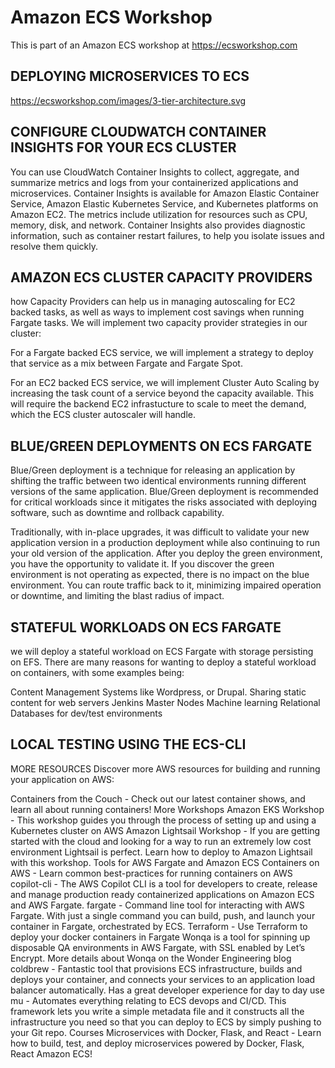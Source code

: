 # Amazon ECS Workshop


This is part of an Amazon ECS workshop at https://ecsworkshop.com


## DEPLOYING MICROSERVICES TO ECS

https://ecsworkshop.com/images/3-tier-architecture.svg


## CONFIGURE CLOUDWATCH CONTAINER INSIGHTS FOR YOUR ECS CLUSTER

You can use CloudWatch Container Insights to collect, aggregate, and summarize metrics and logs from your containerized applications and microservices. Container Insights is available for Amazon Elastic Container Service, Amazon Elastic Kubernetes Service, and Kubernetes platforms on Amazon EC2. The metrics include utilization for resources such as CPU, memory, disk, and network. Container Insights also provides diagnostic information, such as container restart failures, to help you isolate issues and resolve them quickly.

## AMAZON ECS CLUSTER CAPACITY PROVIDERS

 how Capacity Providers can help us in managing autoscaling for EC2 backed tasks, as well as ways to implement cost savings when running Fargate tasks. We will implement two capacity provider strategies in our cluster:

For a Fargate backed ECS service, we will implement a strategy to deploy that service as a mix between Fargate and Fargate Spot.

For an EC2 backed ECS service, we will implement Cluster Auto Scaling by increasing the task count of a service beyond the capacity available. This will require the backend EC2 infrastucture to scale to meet the demand, which the ECS cluster autoscaler will handle.

## BLUE/GREEN DEPLOYMENTS ON ECS FARGATE


Blue/Green deployment is a technique for releasing an application by shifting the traffic between two identical environments running different versions of the same application. Blue/Green deployment is recommended for critical workloads since it mitigates the risks associated with deploying software, such as downtime and rollback capability.

Traditionally, with in-place upgrades, it was difficult to validate your new application version in a production deployment while also continuing to run your old version of the application. After you deploy the green environment, you have the opportunity to validate it. If you discover the green environment is not operating as expected, there is no impact on the blue environment. You can route traffic back to it, minimizing impaired operation or downtime, and limiting the blast radius of impact.

## STATEFUL WORKLOADS ON ECS FARGATE

we will deploy a stateful workload on ECS Fargate with storage persisting on EFS. There are many reasons for wanting to deploy a stateful workload on containers, with some examples being:

Content Management Systems like Wordpress, or Drupal.
Sharing static content for web servers
Jenkins Master Nodes
Machine learning
Relational Databases for dev/test environments

## LOCAL TESTING USING THE ECS-CLI


MORE RESOURCES
Discover more AWS resources for building and running your application on AWS:

Containers from the Couch - Check out our latest container shows, and learn all about running containers!
More Workshops
Amazon EKS Workshop - This workshop guides you through the process of setting up and using a Kubernetes cluster on AWS
Amazon Lightsail Workshop - If you are getting started with the cloud and looking for a way to run an extremely low cost environment Lightsail is perfect. Learn how to deploy to Amazon Lightsail with this workshop.
Tools for AWS Fargate and Amazon ECS
Containers on AWS - Learn common best-practices for running containers on AWS
copilot-cli - The AWS Copilot CLI is a tool for developers to create, release and manage production ready containerized applications on Amazon ECS and AWS Fargate.
fargate - Command line tool for interacting with AWS Fargate. With just a single command you can build, push, and launch your container in Fargate, orchestrated by ECS.
Terraform - Use Terraform to deploy your docker containers in Fargate
Wonqa is a tool for spinning up disposable QA environments in AWS Fargate, with SSL enabled by Let’s Encrypt. More details about Wonqa on the Wonder Engineering blog
coldbrew - Fantastic tool that provisions ECS infrastructure, builds and deploys your container, and connects your services to an application load balancer automatically. Has a great developer experience for day to day use
mu - Automates everything relating to ECS devops and CI/CD. This framework lets you write a simple metadata file and it constructs all the infrastructure you need so that you can deploy to ECS by simply pushing to your Git repo.
Courses
Microservices with Docker, Flask, and React - Learn how to build, test, and deploy microservices powered by Docker, Flask, React Amazon ECS!


